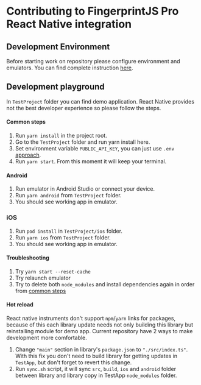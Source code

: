 # Contributing to FingerprintJS Pro React Native integration

## Development Environment
Before starting work on repository please configure environment and emulators. You can find complete instruction [here](https://reactnative.dev/docs/environment-setup).

## Development playground

In `TestProject` folder you can find demo application. React Native provides not the best developer experience so please follow the steps.

#### Common steps

1. Run `yarn install` in the project root.
2. Go to the `TestProject` folder and run yarn install here.
3. Set environment variable `PUBLIC_API_KEY`, you can just use `.env` [approach](https://www.npmjs.com/package/dotenv).
4. Run `yarn start`. From this moment it will keep your terminal.

#### Android
1. Run emulator in Android Studio or connect your device.
2. Run `yarn android` from `TestProject` folder.
3. You should see working app in emulator.

### iOS
1. Run `pod install` in `TestProject/ios` folder.
2. Run `yarn ios` from `TestProject` folder. 
3. You should see working app in emulator.

#### Troubleshooting
1. Try `yarn start --reset-cache`
2. Try relaunch emulator
3. Try to delete both `node_modules` and install dependencies again in order from [common steps](#common-steps)

#### Hot reload
React native instruments don't support `npm`/`yarn` links for packages, because of this each library update needs not only building this library but reinstalling module for demo app. Current repository have 2 ways to make development more comfortable.

1. Change `"main"` section in library's `package.json` to `"./src/index.ts"`. With this fix you don't need to build library for getting updates in `TestApp`, but don't forget to revert this change.
2. Run `sync.sh` script, it will sync `src`, `build`, `ios` and `android` folder between library and library copy in TestApp `node_modules` folder.
